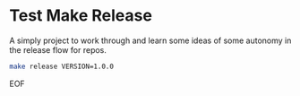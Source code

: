  # Test Make Release

 A simply project to work through and learn some ideas of some autonomy in the release flow for repos.

 ```bash
 make release VERSION=1.0.0
 ```

 EOF
